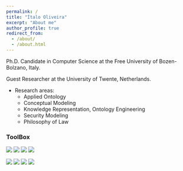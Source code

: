 ```yaml
---
permalink: /
title: "Ítalo Oliveira"
excerpt: "About me"
author_profile: true
redirect_from: 
  - /about/
  - /about.html
---
```


Ph.D. Candidate in Computer Science at the Free University of Bozen-Bolzano, Italy.

Guest Researcher at the University of Twente, Netherlands.


- Research areas:
  - Applied Ontology
  - Conceptual Modeling
  - Knowledge Representation, Ontology Engineering
  - Security Modeling
  - Philosophy of Law






### ToolBox

[![](https://img.shields.io/badge/-Python-000?&logo=Python)](https://www.python.org/)
[![](https://img.shields.io/badge/-Jupyter-000?&logo=Jupyter)](https://jupyter.org/)
[![](https://img.shields.io/badge/-SQLite-000?&logo=Sqlite)](https://www.sqlite.org/)
[![](https://img.shields.io/badge/-LaTeX-000?&logo=latex)](https://www.latex-project.org/)

[![](https://img.shields.io/badge/-Linux-000?&logo=linux)](https://www.linux.org/)
[![](https://img.shields.io/badge/-Pop!_OS-000?&logo=pop!_os)](https://pop.system76.com/)
[![](https://img.shields.io/badge/-Git-000?&logo=Git)](https://git-scm.com/)
[![](https://img.shields.io/badge/-SemanticWeb-000?&logo=semanticweb)](https://www.w3.org/2013/data/)